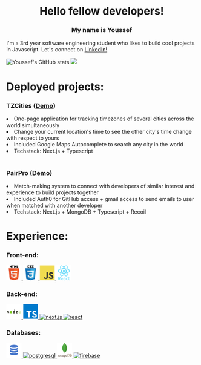 <div>
<h1 align="center">Hello fellow developers!</h1>

<h3 align="center">My name is Youssef</h3>
  <p>
I'm a 3rd year software engineering student who likes to build cool projects in Javascript. Let's connect on <a href="https://www.linkedin.com/in/youssefelmahallawy">LinkedIn!</a>
  </p>


  
![Youssef's GitHub stats](https://github-readme-stats.vercel.app/api?username=joeelmahallawy&show_icons=true&theme=radical)
[![](https://github-readme-streak-stats.herokuapp.com/?user=joeelmahallawy&theme=radical)](https://github.com/joeelmahallawy)
  
  <h1>Deployed projects:</h1>
<h3>TZCities (<a href="https://tzcities.vercel.app/">Demo</a>)</h3>
  <li>One-page application for tracking timezones of several cities across the world simultaneously</li>
  <li>Change your current location's time to see the other city's time change with respect to yours</li>
  <li>Included Google Maps Autocomplete to search any city in the world</li>
  <li>Techstack: Next.js + Typescript</li>
  <br>
  
 <h3>PairPro (<a href="https://pair-pro.vercel.app/">Demo</a>)</h3>
  <li>Match-making system to connect with developers of similar interest and experience to build projects together</li>
  <li>Included Auth0 for GitHub access + gmail access to send emails to user when matched with another developer</li>
  <li>Techstack: Next.js + MongoDB + Typescript + Recoil</li>


  <h1>Experience:</h1>
  

  

    
</div>


### Front-end:
  
  <a href="https://www.w3.org/html/" target="_blank"> <img src="https://raw.githubusercontent.com/devicons/devicon/master/icons/html5/html5-original-wordmark.svg" alt="html5" width="40" height="40"/> </a> 
<a href="https://www.w3schools.com/css/" target="_blank"> <img src="https://raw.githubusercontent.com/devicons/devicon/master/icons/css3/css3-original-wordmark.svg" alt="css3" width="40" height="40"/> </a>
  <a href="https://developer.mozilla.org/en-US/docs/Web/JavaScript" target="_blank"> <img src="https://raw.githubusercontent.com/devicons/devicon/master/icons/javascript/javascript-original.svg" alt="javascript" width="40" height="40"/> </a>
<a href="https://reactjs.org/" target="_blank"> <img src="https://raw.githubusercontent.com/devicons/devicon/master/icons/react/react-original-wordmark.svg" alt="react" width="40" height="40"/> </a>


### Back-end:

<a href="https://nodejs.org" target="_blank"> <img src="https://raw.githubusercontent.com/devicons/devicon/master/icons/nodejs/nodejs-original-wordmark.svg" alt="nodejs" width="40" height="40"/> </a> 
<a href="https://www.typescriptlang.org/" target="_blank"> <img src="https://raw.githubusercontent.com/devicons/devicon/master/icons/typescript/typescript-original.svg" alt="typescript" width="40" height="40"/> </a>
<a href="https://nextjs.org/" target="_blank"> <img src="https://camo.githubusercontent.com/92ec9eb7eeab7db4f5919e3205918918c42e6772562afb4112a2909c1aaaa875/68747470733a2f2f6173736574732e76657263656c2e636f6d2f696d6167652f75706c6f61642f76313630373535343338352f7265706f7369746f726965732f6e6578742d6a732f6e6578742d6c6f676f2e706e67" alt="next.js" width="40" height="40"/> </a>
<a href="https://www.prisma.io/" target="_blank"> <img src="https://cdn.worldvectorlogo.com/logos/prisma-3.svg" alt="react" width="40" height="40"/> </a>


### Databases:


 <a href="https://www.oracle.com/ca-en/database/technologies/appdev/sqldeveloper-landing.html" target="_blank"> <img src="https://raw.githubusercontent.com/github/explore/80688e429a7d4ef2fca1e82350fe8e3517d3494d/topics/sql/sql.png" alt="firebase" width="40" height="40"/> </a>
  <a href="https://www.postgresql.org/docs/" target="_blank"> <img src="https://upload.wikimedia.org/wikipedia/commons/thumb/2/29/Postgresql_elephant.svg/1200px-Postgresql_elephant.svg.png" alt="postgresql" width="40" height="40"/> </a>
<a href="https://www.mongodb.com/" target="_blank"> <img src="https://raw.githubusercontent.com/devicons/devicon/master/icons/mongodb/mongodb-original-wordmark.svg" alt="mongodb" width="40" height="40"/> </a> 
  <a href="https://firebase.google.com/" target="_blank"> <img src="https://www.vectorlogo.zone/logos/firebase/firebase-icon.svg" alt="firebase" width="40" height="40"/> </a>
  


